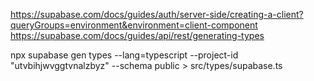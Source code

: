 https://supabase.com/docs/guides/auth/server-side/creating-a-client?queryGroups=environment&environment=client-component
https://supabase.com/docs/guides/api/rest/generating-types

npx supabase gen types --lang=typescript --project-id "utvbihjwvggtvnalzbyz" --schema public > src/types/supabase.ts